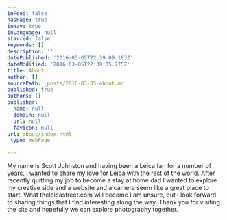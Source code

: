 ```yaml
---
inFeed: false
hasPage: true
inNav: true
inLanguage: null
starred: false
keywords: []
description: ''
datePublished: '2016-03-05T22:39:09.183Z'
dateModified: '2016-03-05T22:39:05.775Z'
title: About
author: []
sourcePath: _posts/2016-03-05-about.md
published: true
authors: []
publisher:
  name: null
  domain: null
  url: null
  favicon: null
url: about/index.html
_type: WebPage

---
```

My name is Scott Johnston and having been a Leica fan for a number of years, I wanted to share my love for Leica with the rest of the world. After recently quitting my job to become a stay at home dad I wanted to explore my creative side and a website and a camera seem like a great place to start. What theleicastreet.com will become I am unsure, but I look forward to sharing things that I find interesting along the way. Thank you for visiting the site and hopefully we can explore photography together.